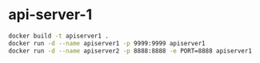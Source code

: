 # api-server-1

```bash
docker build -t apiserver1 .
docker run -d --name apiserver1 -p 9999:9999 apiserver1
docker run -d --name apiserver2 -p 8888:8888 -e PORT=8888 apiserver1
```
